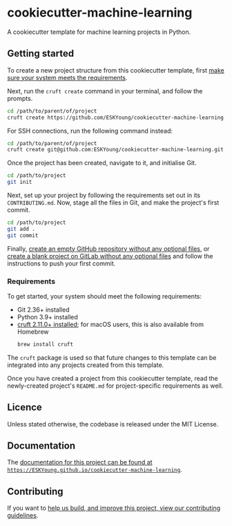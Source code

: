 # cookiecutter-machine-learning

A cookiecutter template for machine learning projects in Python.

## Getting started

To create a new project structure from this cookiecutter template, first [make sure
your system meets the requirements](#requirements).

Next, run the `cruft create` command in your terminal, and follow the prompts.

```zsh
cd /path/to/parent/of/project
cruft create https://github.com/ESKYoung/cookiecutter-machine-learning.git
```

For SSH connections, run the following command instead:

```zsh
cd /path/to/parent/of/project
cruft create git@github.com:ESKYoung/cookiecutter-machine-learning.git
```

Once the project has been created, navigate to it, and initialise Git.

```zsh
cd /path/to/project
git init
```

Next, set up your project by following the requirements set out in its
`CONTRIBUTING.md`. Now, stage all the files in Git, and make the project's first commit.

```zsh
cd /path/to/project
git add .
git commit
```

Finally, [create an empty GitHub repository without any optional
files][github-create-repo], or [create a blank project on GitLab without any optional
files][gitlab-create-repo] and follow the instructions to push your first commit.

### Requirements

To get started, your system should meet the following requirements:

- Git 2.36+ installed
- Python 3.9+ installed
- [cruft 2.11.0+ installed][cruft-installation]; for macOS users, this is also
  available from Homebrew
  ```zsh
  brew install cruft
  ```

The `cruft` package is used so that future changes to this template can be integrated
into any projects created from this template.

Once you have created a project from this cookiecutter template, read the newly-created
project's `README.md` for project-specific requirements as well.

## Licence

Unless stated otherwise, the codebase is released under the MIT License.

## Documentation

The [documentation for this project can be found at
`https://ESKYoung.github.io/cookiecutter-machine-learning`][docs-website].

## Contributing

If you want to [help us build, and improve this project, view our contributing
guidelines][docs-contributing].

[cruft-installation]: https://cruft.github.io/cruft
[docs-contributing]: ./CONTRIBUTING.md
[docs-website]: https://ESKYoung.github.io/cookiecutter-machine-learning
[github-create-repo]: https://docs.github.com/en/repositories/creating-and-managing-repositories/creating-a-new-repository
[gitlab-create-repo]: https://docs.gitlab.com/ee/user/project/working_with_projects.html
[poetry]: https://python-poetry.org
